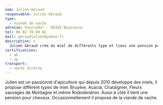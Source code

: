 ```yaml
---
nom: Julien Géraud
responsable: Julien Géraud
type:
  - Viande de vache
adresse: Fourcadel - 09320 Boussenac
tel: 06 82 78 09 02
mail: geraudjulien@yahoo.fr
description: >
  Julien Géraud crée du miel de différents type et tiens une pension pour chevaux.
certifications:
  - ab
  - vp
transport:
  - vente directe
---
```


Julien est un passionné d'apiculture qui depuis 2010 développe des miels, il propose différent types de miel: Bruyère, Acacia, Chataîgnier, Fleurs sauvages de Montagne et même Rododendron. Aussi à côté il tient une pension pour chevaux. Occasionnellement il propose de la viande de vache.